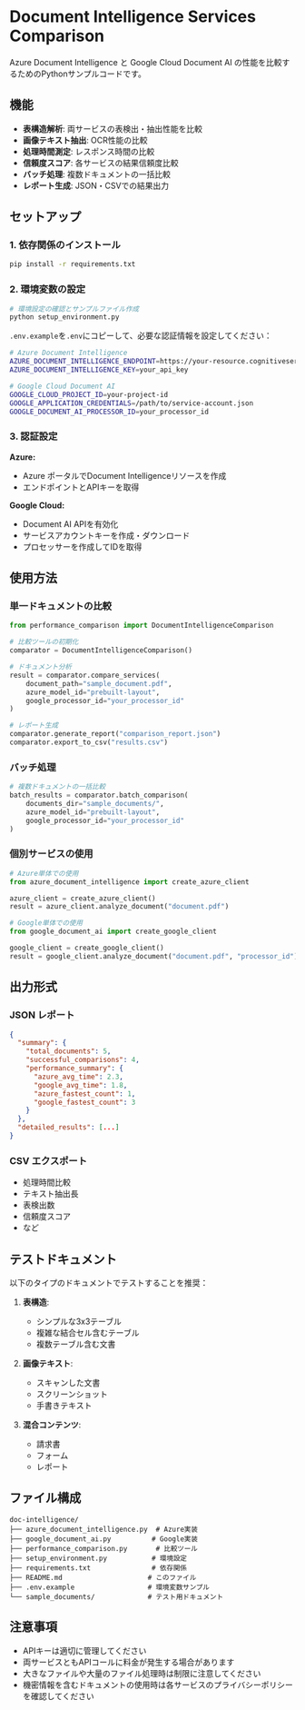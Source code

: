 # Document Intelligence Services Comparison

Azure Document Intelligence と Google Cloud Document AI の性能を比較するためのPythonサンプルコードです。

## 機能

- **表構造解析**: 両サービスの表検出・抽出性能を比較
- **画像テキスト抽出**: OCR性能の比較
- **処理時間測定**: レスポンス時間の比較
- **信頼度スコア**: 各サービスの結果信頼度比較
- **バッチ処理**: 複数ドキュメントの一括比較
- **レポート生成**: JSON・CSVでの結果出力

## セットアップ

### 1. 依存関係のインストール

```bash
pip install -r requirements.txt
```

### 2. 環境変数の設定

```bash
# 環境設定の確認とサンプルファイル作成
python setup_environment.py
```

`.env.example`を`.env`にコピーして、必要な認証情報を設定してください：

```bash
# Azure Document Intelligence
AZURE_DOCUMENT_INTELLIGENCE_ENDPOINT=https://your-resource.cognitiveservices.azure.com/
AZURE_DOCUMENT_INTELLIGENCE_KEY=your_api_key

# Google Cloud Document AI  
GOOGLE_CLOUD_PROJECT_ID=your-project-id
GOOGLE_APPLICATION_CREDENTIALS=/path/to/service-account.json
GOOGLE_DOCUMENT_AI_PROCESSOR_ID=your_processor_id
```

### 3. 認証設定

**Azure:**
- Azure ポータルでDocument Intelligenceリソースを作成
- エンドポイントとAPIキーを取得

**Google Cloud:**
- Document AI APIを有効化
- サービスアカウントキーを作成・ダウンロード
- プロセッサーを作成してIDを取得

## 使用方法

### 単一ドキュメントの比較

```python
from performance_comparison import DocumentIntelligenceComparison

# 比較ツールの初期化
comparator = DocumentIntelligenceComparison()

# ドキュメント分析
result = comparator.compare_services(
    document_path="sample_document.pdf",
    azure_model_id="prebuilt-layout",
    google_processor_id="your_processor_id"
)

# レポート生成
comparator.generate_report("comparison_report.json")
comparator.export_to_csv("results.csv")
```

### バッチ処理

```python
# 複数ドキュメントの一括比較
batch_results = comparator.batch_comparison(
    documents_dir="sample_documents/",
    azure_model_id="prebuilt-layout", 
    google_processor_id="your_processor_id"
)
```

### 個別サービスの使用

```python
# Azure単体での使用
from azure_document_intelligence import create_azure_client

azure_client = create_azure_client()
result = azure_client.analyze_document("document.pdf")

# Google単体での使用  
from google_document_ai import create_google_client

google_client = create_google_client()
result = google_client.analyze_document("document.pdf", "processor_id")
```

## 出力形式

### JSON レポート
```json
{
  "summary": {
    "total_documents": 5,
    "successful_comparisons": 4,
    "performance_summary": {
      "azure_avg_time": 2.3,
      "google_avg_time": 1.8,
      "azure_fastest_count": 1,
      "google_fastest_count": 3
    }
  },
  "detailed_results": [...]
}
```

### CSV エクスポート
- 処理時間比較
- テキスト抽出長
- 表検出数
- 信頼度スコア
- など

## テストドキュメント

以下のタイプのドキュメントでテストすることを推奨：

1. **表構造**: 
   - シンプルな3x3テーブル
   - 複雑な結合セル含むテーブル
   - 複数テーブル含む文書

2. **画像テキスト**:
   - スキャンした文書
   - スクリーンショット
   - 手書きテキスト

3. **混合コンテンツ**:
   - 請求書
   - フォーム
   - レポート

## ファイル構成

```
doc-intelligence/
├── azure_document_intelligence.py  # Azure実装
├── google_document_ai.py          # Google実装  
├── performance_comparison.py       # 比較ツール
├── setup_environment.py           # 環境設定
├── requirements.txt               # 依存関係
├── README.md                     # このファイル
├── .env.example                  # 環境変数サンプル
└── sample_documents/             # テスト用ドキュメント
```

## 注意事項

- APIキーは適切に管理してください
- 両サービスともAPIコールに料金が発生する場合があります
- 大きなファイルや大量のファイル処理時は制限に注意してください
- 機密情報を含むドキュメントの使用時は各サービスのプライバシーポリシーを確認してください